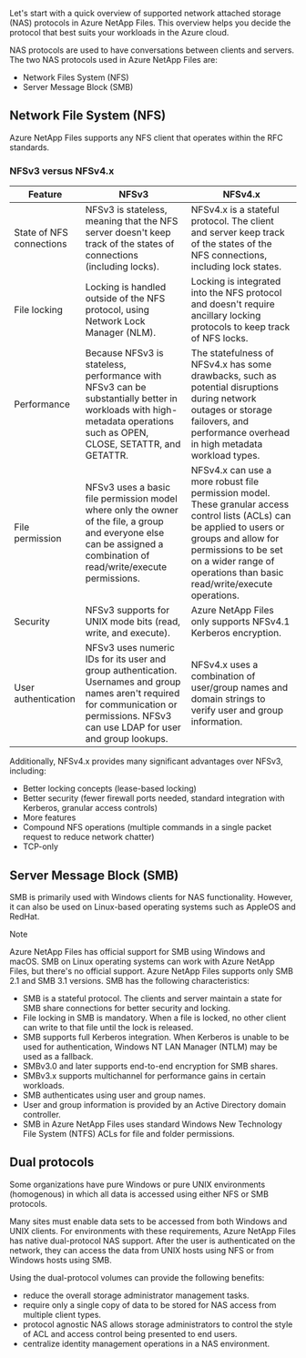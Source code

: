 Let's start with a quick overview of supported network attached storage (NAS) protocols in Azure NetApp Files. This overview helps you decide the protocol that best suits your workloads in the Azure cloud.

NAS protocols are used to have conversations between clients and servers. The two NAS protocols used in Azure NetApp Files are:
- Network Files System (NFS)
- Server Message Block (SMB)

## Network File System (NFS)

Azure NetApp Files supports any NFS client that operates within the RFC standards.

### NFSv3 versus NFSv4.x

| Feature | NFSv3 | NFSv4.x |
| --- | ----- | ------ |
| State of NFS connections | NFSv3 is stateless, meaning that the NFS server doesn't keep track of the states of connections (including locks). | NFSv4.x is a stateful protocol. The client and server keep track of the states of the NFS connections, including lock states. |
| File locking | Locking is handled outside of the NFS protocol, using Network Lock Manager (NLM). | Locking is integrated into the NFS protocol and doesn't require ancillary locking protocols to keep track of NFS locks. |
| Performance | Because NFSv3 is stateless, performance with NFSv3 can be substantially better in workloads with high-metadata operations such as OPEN, CLOSE, SETATTR, and GETATTR. | The statefulness of NFSv4.x has some drawbacks, such as potential disruptions during network outages or storage failovers, and performance overhead in high metadata workload types.|
| File permission | NFSv3 uses a basic file permission model where only the owner of the file, a group and everyone else can be assigned a combination of read/write/execute permissions. |NFSv4.x can use a more robust file permission model. These granular access control lists (ACLs) can be applied to users or groups and allow for permissions to be set on a wider range of operations than basic read/write/execute operations. |
| Security | NFSv3 supports for UNIX mode bits (read, write, and execute). | Azure NetApp Files only supports NFSv4.1 Kerberos encryption. | NFSv4.x doesn't use ancillary protocols. Kerberos is applied to the entire NFS conversation when in use. |
| User authentication | NFSv3 uses numeric IDs for its user and group authentication. Usernames and group names aren't required for communication or permissions. NFSv3 can use LDAP for user and group lookups. | NFSv4.x uses a combination of user/group names and domain strings to verify user and group information. |

Additionally, NFSv4.x provides many significant advantages over NFSv3, including:

- Better locking concepts (lease-based locking)
- Better security (fewer firewall ports needed, standard integration with Kerberos, granular access controls)
- More features
- Compound NFS operations (multiple commands in a single packet request to reduce network chatter)
- TCP-only

## Server Message Block (SMB)

SMB is primarily used with Windows clients for NAS functionality. However, it can also be used on Linux-based operating systems such as AppleOS and RedHat.

>[!NOTE]
> Azure NetApp Files has official support for SMB using Windows and macOS. SMB on Linux operating systems can work with Azure NetApp Files, but there's no official support. Azure NetApp Files supports only SMB 2.1 and SMB 3.1 versions.
SMB has the following characteristics:

- SMB is a stateful protocol. The clients and server maintain a state for SMB share connections for better security and locking.
- File locking in SMB is mandatory. When a file is locked, no other client can write to that file until the lock is released.
- SMB supports full Kerberos integration. When Kerberos is unable to be used for authentication, Windows NT LAN Manager (NTLM) may be used as a fallback.
- SMBv3.0 and later supports end-to-end encryption for SMB shares.
- SMBv3.x supports multichannel for performance gains in certain workloads.
- SMB authenticates using user and group names.
- User and group information is provided by an Active Directory domain controller.
- SMB in Azure NetApp Files uses standard Windows New Technology File System (NTFS) ACLs for file and folder permissions.

## Dual protocols

Some organizations have pure Windows or pure UNIX environments (homogenous) in which all data is accessed using either NFS or SMB protocols. 

Many sites must enable data sets to be accessed from both Windows and UNIX clients. For environments with these requirements, Azure NetApp Files has native dual-protocol NAS support. After the user is authenticated on the network, they can access the data from UNIX hosts using NFS or from Windows hosts using SMB.

Using the dual-protocol volumes can provide the following benefits:
- reduce the overall storage administrator management tasks.
- require only a single copy of data to be stored for NAS access from multiple client types.
- protocol agnostic NAS allows storage administrators to control the style of ACL and access control being presented to end users.
- centralize identity management operations in a NAS environment.
